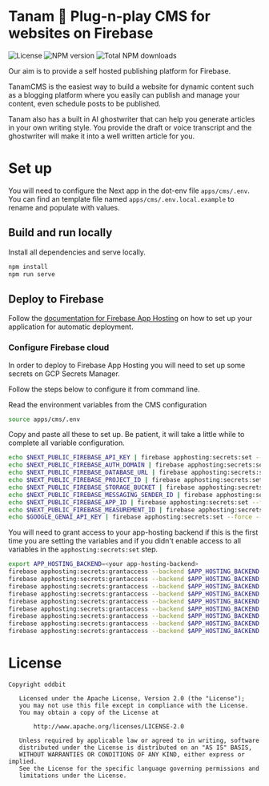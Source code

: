 # Tanam 🌱 Plug-n-play CMS for websites on Firebase

![License](https://img.shields.io/npm/l/tanam.svg)
![NPM version](https://img.shields.io/npm/v/tanam.svg)
![Total NPM downloads](https://img.shields.io/npm/dt/tanam.svg)

Our aim is to provide a self hosted publishing platform for Firebase.

TanamCMS is the easiest way to build a website for dynamic content such as a blogging platform where you easily can publish and manage your content, even schedule posts to be published.

Tanam also has a built in AI ghostwriter that can help you generate articles in your own writing style. You provide the draft or voice transcript and the ghostwriter will make it into a well written article for you.

# Set up

You will need to configure the Next app in the dot-env file `apps/cms/.env`. You can find an template file named `apps/cms/.env.local.example` to rename and populate with values.

## Build and run locally

Install all dependencies and serve locally.

```sh
npm install
npm run serve
```

## Deploy to Firebase

Follow the [documentation for Firebase App Hosting](https://firebase.google.com/docs/app-hosting)
on how to set up your application for automatic deployment.

### Configure Firebase cloud

In order to deploy to Firebase App Hosting you will need to set up some secrets on GCP Secrets Manager.

Follow the steps below to configure it from command line.

Read the environment variables from the CMS configuration

```sh
source apps/cms/.env
```

Copy and paste all these to set up. Be patient, it will take a little while to complete all variable configuration.

```sh
echo $NEXT_PUBLIC_FIREBASE_API_KEY | firebase apphosting:secrets:set --force --data-file - tanamApiKey
echo $NEXT_PUBLIC_FIREBASE_AUTH_DOMAIN | firebase apphosting:secrets:set --force --data-file - tanamAuthDomain
echo $NEXT_PUBLIC_FIREBASE_DATABASE_URL | firebase apphosting:secrets:set --force --data-file - tanamDatabaseUrl
echo $NEXT_PUBLIC_FIREBASE_PROJECT_ID | firebase apphosting:secrets:set --force --data-file - tanamProjectId
echo $NEXT_PUBLIC_FIREBASE_STORAGE_BUCKET | firebase apphosting:secrets:set --force --data-file - tanamStorageBucket
echo $NEXT_PUBLIC_FIREBASE_MESSAGING_SENDER_ID | firebase apphosting:secrets:set --force --data-file - tanamMessagingSenderId
echo $NEXT_PUBLIC_FIREBASE_APP_ID | firebase apphosting:secrets:set --force --data-file - tanamAppId
echo $NEXT_PUBLIC_FIREBASE_MEASUREMENT_ID | firebase apphosting:secrets:set --force --data-file - tanamMeasurementId
echo $GOOGLE_GENAI_API_KEY | firebase apphosting:secrets:set --force --data-file - tanamGenAiApiKey
```

You will need to grant access to your app-hosting backend if this is the first time you are setting the variables
and if you didn't enable access to all variables in the `apphosting:secrets:set` step.

```sh
export APP_HOSTING_BACKEND=<your app-hosting-backend>
firebase apphosting:secrets:grantaccess --backend $APP_HOSTING_BACKEND tanamApiKey
firebase apphosting:secrets:grantaccess --backend $APP_HOSTING_BACKEND tanamAuthDomain
firebase apphosting:secrets:grantaccess --backend $APP_HOSTING_BACKEND tanamDatabaseUrl
firebase apphosting:secrets:grantaccess --backend $APP_HOSTING_BACKEND tanamProjectId
firebase apphosting:secrets:grantaccess --backend $APP_HOSTING_BACKEND tanamStorageBucket
firebase apphosting:secrets:grantaccess --backend $APP_HOSTING_BACKEND tanamMessagingSenderId
firebase apphosting:secrets:grantaccess --backend $APP_HOSTING_BACKEND tanamAppId
firebase apphosting:secrets:grantaccess --backend $APP_HOSTING_BACKEND tanamMeasurementId
firebase apphosting:secrets:grantaccess --backend $APP_HOSTING_BACKEND tanamGenAiApiKey
```

# License

```
Copyright oddbit

   Licensed under the Apache License, Version 2.0 (the "License");
   you may not use this file except in compliance with the License.
   You may obtain a copy of the License at

       http://www.apache.org/licenses/LICENSE-2.0

   Unless required by applicable law or agreed to in writing, software
   distributed under the License is distributed on an "AS IS" BASIS,
   WITHOUT WARRANTIES OR CONDITIONS OF ANY KIND, either express or implied.
   See the License for the specific language governing permissions and
   limitations under the License.
```
